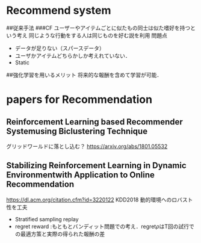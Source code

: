 # Recommend system
##従来手法
###CF
ユーザーやアイテムごとに似たもの同士は似た嗜好を持つという考え
同じような行動をする人は同じものを好む説を利用
問題点 
- データが足りない（スパースデータ）
- ユーザかアイテムどちらかしか考えれていない．
- Static

##強化学習を用いるメリット
将来的な報酬を含めて学習が可能．


# papers for Recommendation

## Reinforcement Learning based Recommender Systemusing Biclustering Technique
グリッドワールドに落とし込む？
https://arxiv.org/abs/1801.05532

## Stabilizing Reinforcement Learning in Dynamic Environmentwith Application to Online Recommendation
https://dl.acm.org/citation.cfm?id=3220122
KDD2018
動的環境へのロバスト性を工夫
- Stratified sampling replay
- regret reward :もともとバンディット問題での考え．regret$\rho$はT回の試行での最適方策と実際の得られた報酬の差
